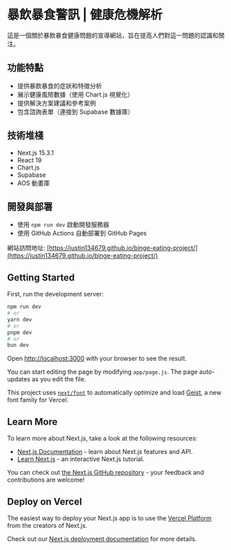 # 暴飲暴食警訊 | 健康危機解析

這是一個關於暴飲暴食健康問題的宣導網站，旨在提高人們對這一問題的認識和關注。

## 功能特點

- 提供暴飲暴食的症狀和特徵分析
- 展示健康風險數據（使用 Chart.js 視覺化）
- 提供解決方案建議和參考案例
- 包含諮詢表單（連接到 Supabase 數據庫）

## 技術堆棧

- Next.js 15.3.1
- React 19
- Chart.js
- Supabase
- AOS 動畫庫

## 開發與部署

- 使用 `npm run dev` 啟動開發服務器
- 使用 GitHub Actions 自動部署到 GitHub Pages

網站訪問地址: [https://justin134679.github.io/binge-eating-project/](https://justin134679.github.io/binge-eating-project/)

## Getting Started

First, run the development server:

```bash
npm run dev
# or
yarn dev
# or
pnpm dev
# or
bun dev
```

Open [http://localhost:3000](http://localhost:3000) with your browser to see the result.

You can start editing the page by modifying `app/page.js`. The page auto-updates as you edit the file.

This project uses [`next/font`](https://nextjs.org/docs/app/building-your-application/optimizing/fonts) to automatically optimize and load [Geist](https://vercel.com/font), a new font family for Vercel.

## Learn More

To learn more about Next.js, take a look at the following resources:

- [Next.js Documentation](https://nextjs.org/docs) - learn about Next.js features and API.
- [Learn Next.js](https://nextjs.org/learn) - an interactive Next.js tutorial.

You can check out [the Next.js GitHub repository](https://github.com/vercel/next.js) - your feedback and contributions are welcome!

## Deploy on Vercel

The easiest way to deploy your Next.js app is to use the [Vercel Platform](https://vercel.com/new?utm_medium=default-template&filter=next.js&utm_source=create-next-app&utm_campaign=create-next-app-readme) from the creators of Next.js.

Check out our [Next.js deployment documentation](https://nextjs.org/docs/app/building-your-application/deploying) for more details.
